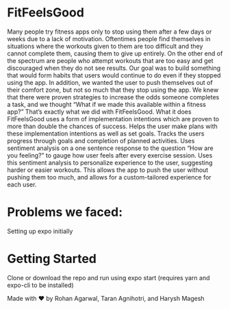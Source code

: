 # FitFeelsGood

Many people try fitness apps only to stop using them after a few days or weeks due to a lack of motivation. Oftentimes people find themselves in situations where the workouts given to them are too difficult and they cannot complete them, causing them to give up entirely. On the other end of the spectrum are people who attempt workouts that are too easy and get discouraged when they do not see results.
Our goal was to build something that would form habits that users would continue to do even if they stopped using the app. In addition, we wanted the user to push themselves out of their comfort zone, but not so much that they stop using the app. We knew that there were proven strategies to increase the odds someone completes a task, and we thought “What if we made this available within a fitness app?” That’s exactly what we did with FitFeelsGood.
What it does
FitFeelsGood uses a form of implementation intentions which are proven to more than double the chances of success. Helps the user make plans with these implementation intentions as well as set goals. Tracks the users progress through goals and completion of planned activities. Uses sentiment analysis on a one sentence response to the question “How are you feeling?” to gauge how user feels after every exercise session. Uses this sentiment analysis to personalize experience to the user, suggesting harder or easier workouts. This allows the app to push the user without pushing them too much, and allows for a custom-tailored experience for each user.


# Problems we faced:

Setting up expo initially

# Getting Started

Clone or download the repo and run using expo start (requires yarn and expo-cli to be installed)

Made with ♥ by Rohan Agarwal, Taran Agnihotri, and Harysh Magesh
